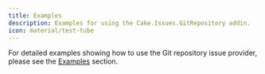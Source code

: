 ```yaml
---
title: Examples
description: Examples for using the Cake.Issues.GitRepository addin.
icon: material/test-tube
---
```


For detailed examples showing how to use the Git repository issue provider, please see the
[Examples](examples/index.md) section.
